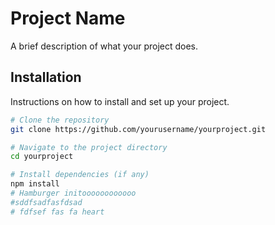 # Project Name

A brief description of what your project does.

## Installation

Instructions on how to install and set up your project.

```bash
# Clone the repository
git clone https://github.com/yourusername/yourproject.git

# Navigate to the project directory
cd yourproject

# Install dependencies (if any)
npm install
# Hamburger initoooooooooooo
#sddfsadfasfdsad
# fdfsef fas fa heart